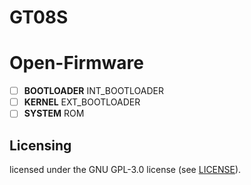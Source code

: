 # GT08S
# Open-Firmware
- [ ] **BOOTLOADER**    INT_BOOTLOADER
- [ ] **KERNEL**        EXT_BOOTLOADER
- [ ] **SYSTEM**        ROM
## Licensing
licensed under the GNU GPL-3.0 license (see [LICENSE](LICENSE)).